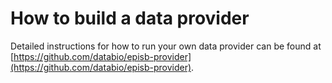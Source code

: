 # How to build a data provider


Detailed instructions for how to run your own data provider can be found at [https://github.com/databio/episb-provider](https://github.com/databio/episb-provider).
